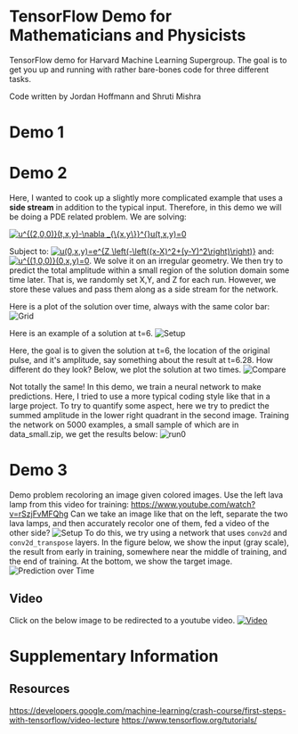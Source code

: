 # TensorFlow Demo for Mathematicians and Physicists
TensorFlow demo for Harvard Machine Learning Supergroup. The goal is to get you up and running with rather bare-bones code for three different tasks.

Code written by Jordan Hoffmann and Shruti Mishra

# Demo 1

# Demo 2
Here, I wanted to cook up a slightly more complicated example that uses a **side stream** in addition to the typical input. Therefore, in this
demo we will be doing a PDE related problem. We are solving:

<a href="https://www.codecogs.com/eqnedit.php?latex=u^{(2,0,0)}(t,x,y)-\nabla&space;_{\{x,y\}}^{}u(t,x,y)=0" target="_blank"><img src="https://latex.codecogs.com/gif.latex?u^{(2,0,0)}(t,x,y)-\nabla&space;_{\{x,y\}}^{}u(t,x,y)=0" title="u^{(2,0,0)}(t,x,y)-\nabla _{\{x,y\}}^{}u(t,x,y)=0" /></a>

Subject to:
<a href="https://www.codecogs.com/eqnedit.php?latex=u(0,x,y)=e^{Z&space;\left(-\left((x-X)^2&plus;(y-Y)^2\right)\right)}" target="_blank"><img src="https://latex.codecogs.com/gif.latex?u(0,x,y)=e^{Z&space;\left(-\left((x-X)^2&plus;(y-Y)^2\right)\right)}" title="u(0,x,y)=e^{Z \left(-\left((x-X)^2+(y-Y)^2\right)\right)}" /></a>
and:
<a href="https://www.codecogs.com/eqnedit.php?latex=u^{(1,0,0)}(0,x,y)=0" target="_blank"><img src="https://latex.codecogs.com/gif.latex?u^{(1,0,0)}(0,x,y)=0" title="u^{(1,0,0)}(0,x,y)=0" /></a>. We solve it on an irregular geometry. We then try to predict the total amplitude within a small region of the solution domain some time later. That is, we randomly set X,Y, and Z for each run. However, we store these values and pass them along as a side stream for the network.

Here is a plot of the solution over time, always with the same color bar:
![Grid](../master/ims/grid.png)

Here is an example of a solution at t=6.
![Setup](../master/ims/setup.png)

Here, the goal is to given the solution at t=6, the location of the original pulse, and it's amplitude, say something about the result at t=6.28. How different do they look? Below, we plot the solution at two times.
![Compare](../master/ims/diff.png)

Not totally the same! In this demo, we train a neural network to make predictions. Here, I tried to use a more typical coding style like that in a large project. 
To try to quantify some aspect, here we try to predict the summed amplitude in the lower right quadrant in the second image. Training the network on 5000 examples, a small sample of which are in data_small.zip, we get the results below:
![run0](../master/ims/res0.png)

# Demo 3
Demo problem recoloring an image given colored images. Use the left lava lamp from this video for training:
https://www.youtube.com/watch?v=rSzjFvMFQhg
Can we take an image like that on the left, separate the two lava lamps, and then accurately recolor one of them, fed a video of the other side? 
![Setup](../master/ims/Lava_Lamp_Setup.png)
To do this, we try using a network that uses `conv2d` and `conv2d_transpose` layers. In the figure below, we show the input (gray scale), the result from early in training, somewhere near the middle of training, and the end of training. At the bottom, we show the target image. 
![Prediction over Time](../master/ims/PredT.png)

## Video
Click on the below image to be redirected to a youtube video.
[![Video](https://img.youtube.com/vi/9HE61S2OagU/0.jpg)](https://www.youtube.com/watch?v=9HE61S2OagU)

# Supplementary Information 
## Resources

https://developers.google.com/machine-learning/crash-course/first-steps-with-tensorflow/video-lecture
https://www.tensorflow.org/tutorials/
